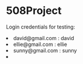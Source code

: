 # 508Project
Login credentials for testing:
  <li>  david@gmail.com : david </li>
  <li> ellie@gmail.com : ellie </li>
<li>  sunny@gmail.com : sunny <li>
